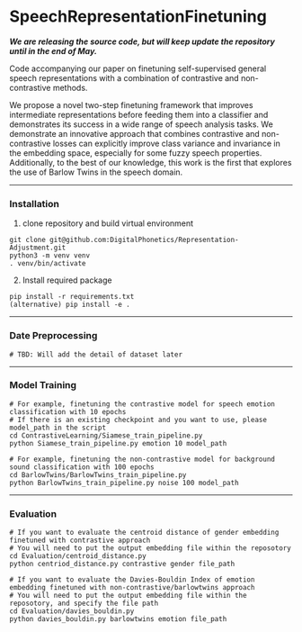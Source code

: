 # SpeechRepresentationFinetuning
****_We are releasing the source code, but will keep update the repository until in the end of May._****

Code accompanying our paper on finetuning self-supervised general speech representations with a combination of contrastive and non-contrastive methods.

We propose a novel two-step finetuning framework that improves intermediate representations
before feeding them into a classifier and demonstrates its success in a wide range of speech
analysis tasks. We demonstrate an innovative approach that combines contrastive and non-contrastive losses
can explicitly improve class variance and invariance in the embedding space, especially for
some fuzzy speech properties. Additionally, to the best of our knowledge, this work is the first that explores the use of Barlow Twins
in the speech domain.

---
### Installation
1. clone repository and build virtual environment
```
git clone git@github.com:DigitalPhonetics/Representation-Adjustment.git
python3 -m venv venv
. venv/bin/activate
```

2. Install required package
```
pip install -r requirements.txt
(alternative) pip install -e .
```
---

### Date Preprocessing 
```
# TBD: Will add the detail of dataset later
```
---
### Model Training
```
# For example, finetuning the contrastive model for speech emotion classification with 10 epochs
# If there is an existing checkpoint and you want to use, please model_path in the script
cd ContrastiveLearning/Siamese_train_pipeline.py
python Siamese_train_pipeline.py emotion 10 model_path
```

```
# For example, finetuning the non-contrastive model for background sound classification with 100 epochs
cd BarlowTwins/BarlowTwins_train_pipeline.py
python BarlowTwins_train_pipeline.py noise 100 model_path
```

---
### Evaluation
```
# If you want to evaluate the centroid distance of gender embedding finetuned with contrastive approach
# You will need to put the output embedding file within the reposotory 
cd Evaluation/centroid_distance.py
python centriod_distance.py contrastive gender file_path
```
```
# If you want to evaluate the Davies-Bouldin Index of emotion embedding finetuned with non-contrastive/barlowtwins approach
# You will need to put the output embedding file within the reposotory, and specify the file path
cd Evaluation/davies_bouldin.py
python davies_bouldin.py barlowtwins emotion file_path
```